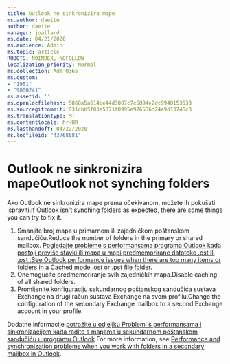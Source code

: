 ```yaml
---
title: Outlook ne sinkronizira mape
ms.author: daeite
author: daeite
manager: joallard
ms.date: 04/21/2020
ms.audience: Admin
ms.topic: article
ROBOTS: NOINDEX, NOFOLLOW
localization_priority: Normal
ms.collection: Adm_O365
ms.custom:
- "1951"
- "9000241"
ms.assetid: ''
ms.openlocfilehash: 5868a5a614ce44d3007c7c5894e2dc9940153533
ms.sourcegitcommit: 631cbb5f03e5371f0995e976536d24e9d13746c3
ms.translationtype: MT
ms.contentlocale: hr-HR
ms.lasthandoff: 04/22/2020
ms.locfileid: "43768681"
---
```

# <a name="outlook-not-synching-folders"></a><span data-ttu-id="1ad50-102">Outlook ne sinkronizira mape</span><span class="sxs-lookup"><span data-stu-id="1ad50-102">Outlook not synching folders</span></span>

<span data-ttu-id="1ad50-103">Ako Outlook ne sinkronizira mape prema očekivanom, možete ih pokušati ispraviti.</span><span class="sxs-lookup"><span data-stu-id="1ad50-103">If Outlook isn't synching folders as expected, there are some things you can try to fix it.</span></span>

1. <span data-ttu-id="1ad50-104">Smanjite broj mapa u primarnom ili zajedničkom poštanskom sandučiću.</span><span class="sxs-lookup"><span data-stu-id="1ad50-104">Reduce the number of folders in the primary or shared mailbox.</span></span> <span data-ttu-id="1ad50-105">[Pogledajte probleme s performansama programa Outlook kada postoji previše stavki ili mapa u mapi predmemorirane datoteke .ost ili .pst .](https://support.microsoft.com/help/2768656)</span><span class="sxs-lookup"><span data-stu-id="1ad50-105">[See Outlook performance issues when there are too many items or folders in a Cached mode .ost or .pst file folder](https://support.microsoft.com/help/2768656).</span></span>
2. <span data-ttu-id="1ad50-106">Onemogućite predmemoriranje svih zajedničkih mapa.</span><span class="sxs-lookup"><span data-stu-id="1ad50-106">Disable caching of all shared folders.</span></span>
3. <span data-ttu-id="1ad50-107">Promijenite konfiguraciju sekundarnog poštanskog sandučića sustava Exchange na drugi račun sustava Exchange na svom profilu.</span><span class="sxs-lookup"><span data-stu-id="1ad50-107">Change the configuration of the secondary Exchange mailbox to a second Exchange account in your profile.</span></span>

<span data-ttu-id="1ad50-108">Dodatne informacije [potražite u odjeljku Problemi s performansama i sinkronizacijom kada radite s mapama u sekundarnom poštanskom sandučiću u programu Outlook](https://support.microsoft.com/help/3115602).</span><span class="sxs-lookup"><span data-stu-id="1ad50-108">For more information, see [Performance and synchronization problems when you work with folders in a secondary mailbox in Outlook](https://support.microsoft.com/help/3115602).</span></span>
